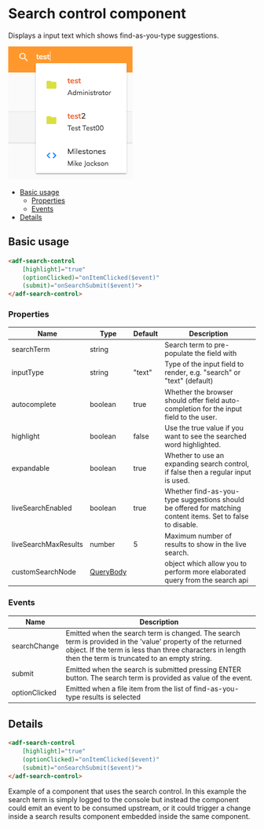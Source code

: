 # Search control component

Displays a input text which shows find-as-you-type suggestions.

![adf-search-control](docassets/images/search-control-component.png)


<!-- markdown-toc start - Don't edit this section.  npm run toc to generate it-->

<!-- toc -->

- [Basic usage](#basic-usage)
  * [Properties](#properties)
  * [Events](#events)
- [Details](#details)

<!-- tocstop -->

<!-- markdown-toc end -->

## Basic usage

```html
<adf-search-control 
    [highlight]="true"
    (optionClicked)="onItemClicked($event)"
    (submit)="onSearchSubmit($event)">
</adf-search-control>
```

### Properties

| Name | Type | Default | Description |
| --- | --- | --- | --- |
| searchTerm | string  | |  Search term to pre-populate the field with |
| inputType | string  | "text" | Type of the input field to render, e.g. "search" or "text" (default) |
| autocomplete | boolean | true  | Whether the browser should offer field auto-completion for the input field to the user. |
| highlight | boolean | false  | Use the true value if you want to see the searched word highlighted. |
| expandable | boolean |  true  | Whether to use an expanding search control, if false then a regular input is used. |
| liveSearchEnabled | boolean | true  | Whether find-as-you-type suggestions should be offered for matching content items. Set to false to disable. |
| liveSearchMaxResults | number | 5 |  Maximum number of results to show in the live search. |
| customSearchNode | [QueryBody](https://github.com/Alfresco/alfresco-js-api/blob/1.6.0/src/alfresco-search-rest-api/docs/QueryBody.md) | | object which allow you to perform more elaborated query from the search api |

### Events

| Name | Description |
| --- | --- |
| searchChange | Emitted when the search term is changed. The search term is provided in the 'value' property of the returned object.  If the term is less than three characters in length then the term is truncated to an empty string. |
| submit | Emitted when the search is submitted pressing ENTER button. The search term is provided as value of the event. |
| optionClicked | Emitted when a file item from the list of find-as-you-type results is selected |

## Details

```html
<adf-search-control 
    [highlight]="true"
    (optionClicked)="onItemClicked($event)"
    (submit)="onSearchSubmit($event)">
</adf-search-control>
```

Example of a component that uses the search control. In this example the search term is simply logged to the console
but instead the component could emit an event to be consumed upstream, or it could trigger a change inside a search
results component embedded inside the same component.
